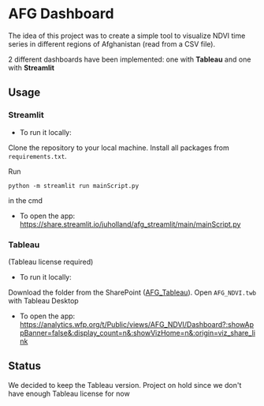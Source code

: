 # AFG Dashboard

The idea of this project was to create a simple tool to visualize NDVI time series in different regions of Afghanistan (read from a CSV file).

2 different dashboards have been implemented: one with **Tableau** and one with **Streamlit**

## Usage

  ### Streamlit
  
 - To run it locally: 
 
Clone the repository to your local machine. 
Install all packages from `requirements.txt`.

Run 
```
python -m streamlit run mainScript.py
```
in the cmd

 - To open the app:  https://share.streamlit.io/juholland/afg_streamlit/main/mainScript.py
 
  ### Tableau 
 (Tableau license required)
 - To run it locally: 
 
 Download the folder from the SharePoint ([AFG_Tableau](https://wfp.sharepoint.com/:f:/s/ClimateandEarthObservation/EsIMBQ07h2dJvVtOTfTC5dUBd-x-7nYly0liPtVt31MevQ?e=Y3WCgF)). Open `AFG_NDVI.twb` with Tableau Desktop
 
 - To open the app:  https://analytics.wfp.org/t/Public/views/AFG_NDVI/Dashboard?:showAppBanner=false&:display_count=n&:showVizHome=n&:origin=viz_share_link

 
 
## Status

We decided to keep the Tableau version. 
Project on hold since we don't have enough Tableau license for now




